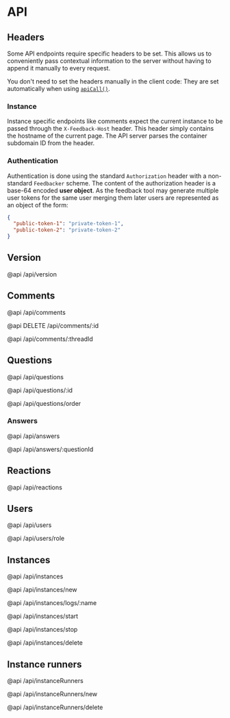 
# API

## Headers

Some API endpoints require specific headers to be set.
This allows us to conveniently pass contextual information to the server without having to append it manually to every request.

You don't need to set the headers manually in the client code: They are set automatically when using [`apiCall()`](/client/src/api-call.js).

### Instance

Instance specific endpoints like comments expect the current instance to be passed through the `X-Feedback-Host` header. This header simply contains the hostname of the current page. The API server parses the container subdomain ID from the header.

### Authentication

Authentication is done using the standard `Authorization` header with a non-standard `Feedbacker` scheme. The content of the authorization header is a base-64 encoded **user object**. As the feedback tool may generate multiple user tokens for the same user merging them later users are represented as an object of the form:

```json
{
  "public-token-1": "private-token-1",
  "public-token-2": "private-token-2"
}
```

## Version

@api /api/version

## Comments

@api /api/comments

@api DELETE /api/comments/:id

@api /api/comments/:threadId

## Questions

@api /api/questions

@api /api/questions/:id

@api /api/questions/order

### Answers

@api /api/answers

@api /api/answers/:questionId

## Reactions

@api /api/reactions

## Users

@api /api/users

@api /api/users/role

## Instances

@api /api/instances

@api /api/instances/new

@api /api/instances/logs/:name

@api /api/instances/start

@api /api/instances/stop

@api /api/instances/delete

## Instance runners

@api /api/instanceRunners

@api /api/instanceRunners/new

@api /api/instanceRunners/delete
